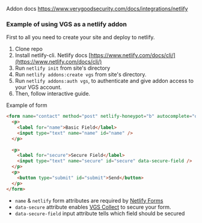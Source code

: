 Addon docs https://www.verygoodsecurity.com/docs/integrations/netlify

### Example of using VGS as a netlify addon

First to all you need to create your site and deploy to netlify.

1. Clone repo
2. Install netlify-cli. Netlify docs [https://www.netlify.com/docs/cli/](https://www.netlify.com/docs/cli/)
3. Run `netlify init` from site's directory
4. Run `netlify addons:create vgs` from site's directory.
5. Run `netlify addons:auth vgs`, to authenticate and give addon access to your VGS account.
6. Then, follow interactive guide.

Example of form
```html
<form name="contact" method="post" netlify-honeypot="b" autocomplete="off" data-netlify data-secure>
  <p>
    <label for="name">Basic Field</label>
    <input type="text" name="name" id="name" />
  </p>
    
  <p>
    <label for="secure">Secure Field</label>
    <input type="text" name="secure" id="secure" data-secure-field />
  </p>
  <p>
    <button type="submit" id="submit">Send</button>
  </p>
</form>
```
- `name` & `netlify` form attributes are required by [Netlify Forms](https://www.netlify.com/docs/form-handling/)
- `data-secure` attribute enables [VGS Collect](https://www.verygoodsecurity.com/docs/features/vgs-collect) to secure your form.
- `data-secure-field` input attribute tells which field should be secured


